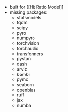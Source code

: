 - built for [[Hit Ratio Model]] 
- missing packages:
	- statsmodels
	- tqdm
	- scipy
	- pyro
	- numpyro
	- torchvision
	- torchaudio
	- transformers
	- pystan
	- dash
	- arviz
	- bambi
	- pymc
	- seaborn
	- openblas
	- ruff
	- jax
	- numba
